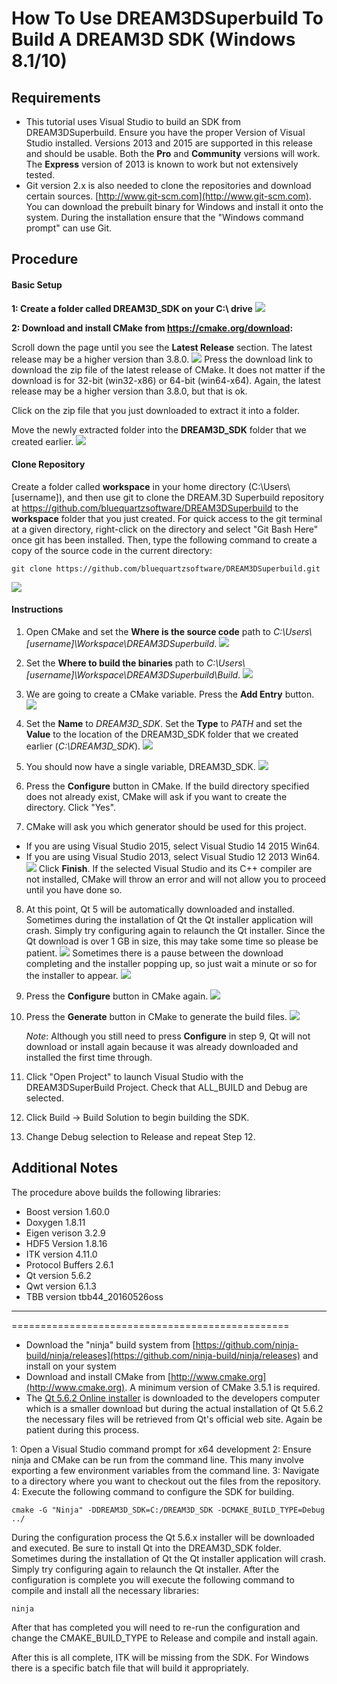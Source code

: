 How To Use DREAM3DSuperbuild To Build A DREAM3D SDK (Windows 8.1/10)
===============

## Requirements ##

+ This tutorial uses Visual Studio to build an SDK from DREAM3DSuperbuild.  Ensure you have the proper Version of Visual Studio installed.  Versions 2013 and 2015 are supported in this release and should be usable.  Both the **Pro** and **Community** versions will work. The **Express** version of 2013 is known to work but not extensively tested.
+ Git version 2.x is also needed to clone the repositories and download certain sources. [http://www.git-scm.com](http://www.git-scm.com).  You can download the prebuilt binary for Windows and install it onto the system.  During the installation ensure that the "Windows command prompt" can use Git.

## Procedure ##

#### Basic Setup ####

**1: Create a folder called DREAM3D_SDK on your C:\ drive**
![](Images/Windows/create_sdk_folder.png)

**2: Download and install CMake from https://cmake.org/download:**

Scroll down the page until you see the **Latest Release** section.  The latest release may be a higher version than 3.8.0.
![](Images/Windows/cmake_download_page.png)
Press the download link to download the zip file of the latest release of CMake.  It does not matter if the download is for 32-bit (win32-x86) or 64-bit (win64-x64).  Again, the latest release may be a higher version than 3.8.0, but that is ok.

Click on the zip file that you just downloaded to extract it into a folder.

Move the newly extracted folder into the **DREAM3D_SDK** folder that we created earlier.
![](Images/Windows/cmake_in_sdk_folder.png)

#### Clone Repository ####

Create a folder called **workspace** in your home directory (C:\Users\\[username]), and then use git to clone the DREAM.3D Superbuild repository at https://github.com/bluequartzsoftware/DREAM3DSuperbuild to the **workspace** folder that you just created.  For quick access to the git terminal at a given directory, right-click on the directory and select "Git Bash Here" once git has been installed.  Then, type the following command to create a copy of the source code in the current directory:

    git clone https://github.com/bluequartzsoftware/DREAM3DSuperbuild.git

![](Images/Windows/dream3d_superbuild_placement.png)

#### Instructions ####

1. Open CMake and set the **Where is the source code** path to *C:\Users\\[username]\Workspace\DREAM3DSuperbuild*.
![](Images/Windows/source_code_path.png)

2. Set the **Where to build the binaries** path to *C:\Users\\[username]\Workspace\DREAM3DSuperbuild\Build*.
![](Images/Windows/build_binaries.png)

3. We are going to create a CMake variable.  Press the **Add Entry** button.
![](Images/Windows/add_entry.png)

4. Set the **Name** to *DREAM3D_SDK*.  Set the **Type** to *PATH* and set the **Value** to the location of the DREAM3D_SDK folder that we created earlier (*C:\DREAM3D_SDK*).
![](Images/Windows/create_cmake_variable.png)

5. You should now have a single variable, DREAM3D_SDK.
![](Images/Windows/cmake_before_configuration.png)

6. Press the **Configure** button in CMake.  If the build directory specified does not already exist, CMake will ask if you want to create the directory.  Click "Yes".

7. CMake will ask you which generator should be used for this project.
  + If you are using Visual Studio 2015, select Visual Studio 14 2015 Win64.
  + If you are using Visual Studio 2013, select Visual Studio 12 2013 Win64.
![](Images/Windows/cmake_select_generator.png)
  Click **Finish**.  If the selected Visual Studio and its C++ compiler are not installed, CMake will throw an error and will not allow you to proceed until you have done so.

8. At this point, Qt 5 will be automatically downloaded and installed.  Sometimes during the installation of Qt the Qt installer application will crash.  Simply try configuring again to relaunch the Qt installer.  Since the Qt download is over 1 GB in size, this may take some time so please be patient.
![](Images/Windows/downloading_qt.png)
Sometimes there is a pause between the download completing and the installer popping up, so just wait a minute or so for the installer to appear.
![](Images/Windows/qt_installer.png)

9. Press the **Configure** button in CMake again.
![](Images/Windows/debug_configured.png)

10. Press the **Generate** button in CMake to generate the build files.
![](Images/Windows/cmake_generated.png)

    *Note*: Although you still need to press **Configure** in step 9, Qt will not download or install again because it was already downloaded and installed the first time through.

11. Click "Open Project" to launch Visual Studio with the DREAM3DSuperBuild Project. Check that ALL_BUILD and Debug are selected.

12. Click Build -> Build Solution to begin building the SDK.

13. Change Debug selection to Release and repeat Step 12.

## Additional Notes ##
The procedure above builds the following libraries:

+ Boost version 1.60.0
+ Doxygen 1.8.11
+ Eigen verison 3.2.9
+ HDF5 Version 1.8.16
+ ITK version 4.11.0
+ Protocol Buffers 2.6.1
+ Qt version 5.6.2
+ Qwt version 6.1.3
+ TBB version tbb44_20160526oss

------------------------------------------------
================================================

+ Download the "ninja" build system from [https://github.com/ninja-build/ninja/releases](https://github.com/ninja-build/ninja/releases) and install on your system
+ Download and install CMake from [http://www.cmake.org](http://www.cmake.org). A minimum version of CMake 3.5.1 is required.
+ The [Qt 5.6.2 Online installer](http://download.qt.io/official_releases/qt/5.6/5.6.2/) is downloaded to the developers computer which is a smaller download but during the actual installation of Qt 5.6.2 the necessary files will be retrieved from Qt's official web site. Again be patient during this process.


1: Open a Visual Studio command prompt for x64 development
2: Ensure ninja and CMake can be run from the command line. This many involve exporting a few environment variables from the command line.
3: Navigate to a directory where you want to checkout out the files from the repository.
4: Execute the following command to configure the SDK for building.

	cmake -G "Ninja" -DDREAM3D_SDK=C:/DREAM3D_SDK -DCMAKE_BUILD_TYPE=Debug ../

During the configuration process the Qt 5.6.x installer will be downloaded and executed. Be sure to install Qt into the DREAM3D_SDK folder. Sometimes during the installation of Qt the Qt installer application will crash. Simply try configuring again to relaunch the Qt installer. After the configuration is complete you will execute the following command to compile and install all the necessary libraries:

	ninja

After that has completed you will need to re-run the configuration and change the CMAKE_BUILD_TYPE to Release and compile and install again.

After this is all complete, ITK will be missing from the SDK. For Windows there is a specific batch file that will build it appropriately.
